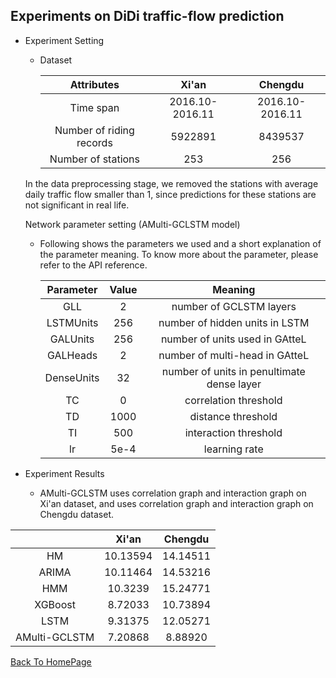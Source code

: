 ## Experiments on DiDi traffic-flow prediction

- Experiment Setting

  - Dataset

    |        Attributes        |    **Xi'an**    |   **Chengdu**   |
    | :----------------------: | :-------------: | :-------------: |
    |        Time span         | 2016.10-2016.11 | 2016.10-2016.11 |
    | Number of riding records |     5922891     |     8439537     |
    |    Number of stations    |       253       |       256       |

  In the data preprocessing stage, we removed the stations with average daily traffic flow smaller than 1, since predictions for these stations are not significant in real life.

  Network parameter setting (AMulti-GCLSTM model)

  - Following shows the parameters we used and a short explanation of the parameter meaning.  To know more about the parameter, please refer to the API reference.

    | Parameter  | Value |                  Meaning                   |
    | :--------: | :---: | :----------------------------------------: |
    |    GLL     |   2   |          number of GCLSTM layers           |
    | LSTMUnits  |  256  |       number of hidden units in LSTM       |
    |  GALUnits  |  256  |       number of units used in GAtteL       |
    |  GALHeads  |   2   |       number of multi-head in GAtteL       |
    | DenseUnits |  32   | number of units in penultimate dense layer |
    |     TC     |   0   |           correlation threshold            |
    |     TD     | 1000  |             distance threshold             |
    |     TI     |  500  |           interaction threshold            |
    |     lr     | 5e-4  |               learning rate                |

- Experiment Results

  - AMulti-GCLSTM uses correlation graph and interaction graph on Xi'an dataset, and uses correlation graph and interaction graph on Chengdu dataset.

|               |  Xi'an   | Chengdu  |
| :-----------: | :------: | :------: |
|      HM       | 10.13594 | 14.14511 |
|     ARIMA     | 10.11464 | 14.53216 |
|      HMM      | 10.3239  | 15.24771 |
|    XGBoost    | 8.72033  | 10.73894 |
|     LSTM      | 9.31375  | 12.05271 |
| AMulti-GCLSTM | 7.20868  | 8.88920  |



<u>[Back To HomePage](../index.html)</u>